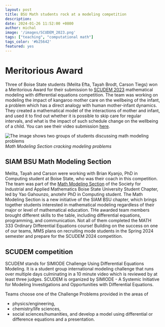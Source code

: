 ```yaml
---
layout: post
title: BSU Math students rock at a modeling competition
description:
date: 2024-01-26 11:52:00 +0800
author: michal
image: '/images/SCUDEM_2023.png'
tags: ["teaching", "computational math"]
tags_color: '#b25642'
featured: yes
---
```


# Meritorious Award

Three of Boise State students (Melita Efta, Tayah Brodt, Carson Tiegs) won a Meritorious Award for their submission to [SCUDEM 2023](https://qubeshub.org/community/groups/scudem) mathematical modeling with differential equations competition. The team was working on modeling the impact of kangaroo mother care on the wellbeing of the infant, a problem which has a direct analogy with human mother-infant dynamics. They created a mathematical model of the interactions of mother and infant, and used it to find out whether it is possible to skip care for regular intervals, and what is the impact of such schedule change on the wellbeing of a child. You can see their video submission [here](https://youtu.be/fArSWldONAU).

![The image shows two groups of students discussing math modeling problems](/images/SCUDEM_team2.png)
*Math Modeling Section cracking modeling problems*



## SIAM BSU Math Modeling Section
Melita, Tayah and Carson were working with Brian Kyanjo, PhD in Computing student at Boise State, who was their coach in this competition. The team was part of the [Math Modeling Section](https://www.boisestate.edu/math/siam-mms/) of the Society for Industrial and Applied Mathematics Boise State University Student Chapter, led by Yao Gahounzo, anotehr PhD in Computing student. The Math Modeling Section is a new initiative of the SIAM BSU chapter, which brings together students interested in mathematical modeling regardless of their major or level of mathematical education. THe awarded team members brought different skills to the table, including differential equations, programming, and communication. Not all of them completed the MATH 333 Ordinary Differential Equations course! Building on the success on one of our teams, MMS plans on recruiting mode students in the Spring 2024 semester and prepare for the SCUDEM 2024 competition.

## SCUDEM competition

SCUDEM stands for SIMIODE Challenge Using Differential Equations Modeling. It is a student group international modeling challenge that runs over multiple days culminating in a 10 minute video which is reviewed by at least three judges. SCUDEM is organized by SIMIODE - A Systemic Initiative for Modeling Investigations and Opportunities with Differential Equations.

Teams choose one of the Challenge Problems provided in the areas of
* physics/engineering,
* chemistry/life sciences,
* social sciences/humanities,
and develop a model using differential or difference equations and a presentation.




